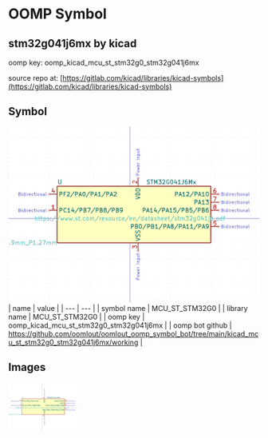 # OOMP Symbol  
## stm32g041j6mx  by kicad  
  
oomp key: oomp_kicad_mcu_st_stm32g0_stm32g041j6mx  
  
source repo at: [https://gitlab.com/kicad/libraries/kicad-symbols](https://gitlab.com/kicad/libraries/kicad-symbols)  
## Symbol  
  
[![working.png](working_600.png)](working.png)  
| name | value | 
| --- | --- | 
| symbol name | MCU_ST_STM32G0 | 
| library name | MCU_ST_STM32G0 | 
| oomp key | oomp_kicad_mcu_st_stm32g0_stm32g041j6mx | 
| oomp bot github | https://github.com/oomlout/oomlout_oomp_symbol_bot/tree/main/kicad_mcu_st_stm32g0_stm32g041j6mx/working | 
## Images  
  
[![working.png](working_140.png)](working.png)  
